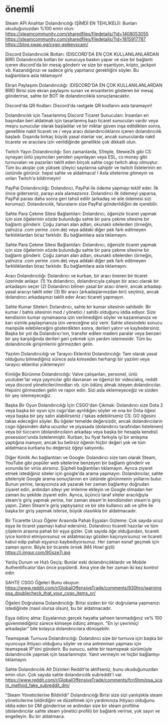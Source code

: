 # önemli

Steam API Anahtar Dolandırıcılığı (ŞİMDİ EN TEHLİKELİ): Bunları okuduğunuzdan %100 emin olun: https://steamcommunity.com/sharedfiles/filedetails/?id=1408053055 https://steamcommunity.com/sharedfiles/filedetails/?id=1815917787 https://blog.swap.gg/csgo-apikeyscam/


Discord Dolandırıcılık Botları: (DISCORD'DA EN ÇOK KULLANILANLARDAN BİRİ) Dolandırıcılık botları bir sunucuya baskın yapar ve size bir bağlantı içeren discord'da bir mesaj gönderir ve size bir eşantiyon, kripto, jackpot vb. Kazandığınızı ve sadece giriş yapmanız gerektiğini söyler. Bu bağlantılara asla tıklamayın!


Ekran Paylaşımı Dolandırıcılığı: (DISCORD'DA EN ÇOK KULLANILANLARDAN BİRİ) Birisi size ekran paylaşımı sunan ve envanterini gösteren bir mesaj gönderirse, sahte bir BOT ile dolandırıcılıkla sonuçlanacaktır.


Discord'da QR Kodları: Discord'da rastgele QR kodlarını asla taramayın!


Dolandırıcılık için Tasarlanmış Discord Ticaret Sunucuları: İnsanları en başından beri aldatmak için tasarlanmış bazı ticaret sunucuları vardır veya meşru sunucular olarak başladılar ve bir miktar güven inşa edildikten sonra, genellikle nakit ticareti ve / veya aracı dolandırıcılıklarını içeren dolandırıcılık başladı. Dışarıda birkaç büyük yasal olanlar var, ancak sunucularda nakit ticarete ve aracılara izin verildiğinde genellikle çok dikkatli olun.


Twitch Yayın Dolandırıcılığı: Son zamanlarda, S1mple, Stewie2k gibi CS oynayan ünlü yayıncıları yeniden yayınlayan veya ESL, cs money gibi turnuvaları ve pazarları taklit eden birçok sahte csgo twitch akışı olmuştur. Tüm bu akışlar çok yüksek izleyici sayılarına sahiptir ve twitch listelerinin en üstünde görünür. hepsi sahte ve aldatmaca! ! Asla sitelerine gitmeyin ve onları Twitch'e bildirmeyin!


PayPal Dolandırıcılığı: Dolandırıcı, PayPal ile ödeme yapmayı teklif eder. İlk önce giderseniz, parayı asla alamazsınız. Dolandırıcı ilk ödemeyi yaparsa, PayPal parası daha sonra geri tahsil edilir (arkadaş ve aile ödemesi sizi korumaz). Dolandırıcılık, faturaların size PayPal gönderildiğini de içerebilir.


Sahte Para Çekme Sitesi Bağlantıları: Dolandırıcı, öğenizle ticaret yapmak için size öğelerinin sözde bulunduğu sahte bir para çekme sitesine bir bağlantı gönderir. Çoğu zaman alan adları, okunaklı sitelerden (örneğin, yalnızca .com yerine .com.de) veya addaki diğer pek fark edilmeyen farklılıklardan biraz farklıdır. Bu bağlantılara asla tıklamayın.


Sahte Para Çekme Sitesi Bağlantıları: Dolandırıcı, öğenizle ticaret yapmak için size öğelerinin sözde bulunduğu sahte bir para çekme sitesine bir bağlantı gönderir. Çoğu zaman alan adları, okunaklı sitelerden (örneğin, yalnızca .com yerine .com.de) veya addaki diğer pek fark edilmeyen farklılıklardan biraz farklıdır. Bu bağlantılara asla tıklamayın.


Aracı Dolandırıcılığı: Dolandırıcı ve kurban, bir aracı öneren bir ticaret üzerinde anlaşır. (1) Ya dolandırıcı, dolandırıcıyla çalışan bir aracı olarak bir arkadaşını seçer (2) Dolandırıcı bilinen yasal bir aracı önerir, ancak arkadaşı yasal aracıyı taklit eder (3) Bir aracı (arkadaşlarınızdan biri) seçtiniz, ancak dolandırıcı arkadaşınızı taklit eder Aracı ticareti yapmayın.


Sahte Kumar Siteleri: Dolandırıcı, sahte bir kumar sitesinin sahibidir. Bir kumar / bahis sitesinin mod / yönetici / sahibi olduğunu iddia ediyor. Size kendisinin kumar oynamasına izin verilmediğini söyler ve kazanmanıza ve karı sizinle paylaşmanıza izin vereceğine söz verir. Sahte sitesindeki sonucu manipüle edebileceğini gösterdikten sonra, derileri yatırır ve kaybedersiniz. Başka bir yol da Dolandırıcı'nın, transfer edilen madeni paralar veya benzeri bir şey karşılığında derileri geri çekmek için yardım istemesidir. Tüm bu dolandırıcılık girişimlerini görmezden gelin.


Yazılım Dolandırıcılığı ve Tarayıcı Eklentisi Dolandırıcılığı: Tam olarak yasal olduğunu bilmediğiniz sürece asla kimseden herhangi bir yazılım veya tarayıcı eklentisi yüklemeyin!


Kimliğe Bürünme Dolandırıcılığı: Valve çalışanları, personel, ünlü youtuber'lar veya yayıncılar gibi davranan ve öğenizi bir video/akış, reddit veya discord yöneticileri/modları vb. için ödünç almak isteyen dolandırıcılar. Hepsini görmezden gelin ve rapor edin. Sizi asla eklemeyeceğiz ve sizden bir şey istemeyeceğiz.


Başka Bir Oyun Dolandırıcılığı İçin CSGO'dan Çıkmak: Dolandırıcı size Dota 2 veya başka bir oyun için csgo'dan ayrıldığını söyler ve ona bir Dota öğesi veya başka bir şey satın alabilirseniz / takas edebilirseniz CS: GO öğesini takas edeceğini söyler. Bu öğeler temelde değersizdir, ancak dolandırıcıların csgo öğesinden daha ucuzdur ve piyasada (dolandırıcı tarafından listelenen) veya bir tüccarın (dolandırıcıların arkadaşı veya başka bir hesapla kendisi) posession'unda listelenmiştir. Kurban, bu fiyat farkıyla iyi bir anlaşma yaptığına inanıyor, ancak bu belirsiz öğenin hiçbir değeri yok ve tüm aldatmaca kurbana bu değersiz öğeyi satıyordu.


Diğer Kimlik Avı bağlantıları ve Google: Dolandırıcı size tam olarak Steam, YouTube gibi popüler web sitelerine benzeyen bir bağlantı gönderir ve sonunda bir virüs alırsınız. Şüpheli bağlantıları tıklamayın. Ayrıca ziyaret etmek istediğiniz siteler için google'da arama yapmayın. Dolandırıcılar, sahte siteleriyle Google arama sonuçlarının en üstünde görünmenin yollarını bulur. Bunun yerine, tarayıcınıza adı yazarak her zaman bağlantıyı doğrudan ziyaret edin, ardından siteyi yer imlerine ekleyin ve Google olmadan her zaman bu şekilde ziyaret edin. Ayrıca, üçüncü taraf siteler aracılığıyla steam'e giriş yapmak yerine, her zaman steam'in kendisinden steam'e giriş yapın. Zaten Steam'e giriş yaptıysanız ve bir site kullanıcı adı ve şifre ile başka bir giriş yapmak isterse, büyük olasılıkla bir aldatmacadır.


Bir Ticarette Ucuz Öğeler Arasında Pahalı Eşyaları Gizleme: Çok sayıda ucuz eşya ile ticaret yapmayı kabul edersiniz. Dolandırıcı ticareti hazırlar ve tüm çöplerin arasına pahalı bir eşya gizler. Çok sayıda öğe olduğundan, ticareti iyice kontrol etmiyorsunuz ve aldatmacayı gözden kaçırıyorsunuz ve ticareti kabul edip pahalı eşyanızı kaybediyorsunuz. Her zaman esnaf geçmek için zaman ayırın. Böyle bir ticarete örnek (M4 Howl gizli) https://i.imgur.com/9Gsze7j.jpg


Yanlış Durum ve Hızlı Geçiş: Bunlar eski dolandırıcılıklardır ve Mobile Authentificator'dan önce popülerdi. Ama yine de her zaman iki kez kontrol edin


SAHTE CSGO Öğeleri Bunu okuyun: https://www.reddit.com/r/GlobalOffensiveTrade/comments/930hro/warningpsa_doublecheck_that_your_csgo_items_or/


Öğeleri Doğrulama Dolandırıcılığı: Birisi sizden bir tür doğrulama yapmanızı istediğinde (nasıl olursa olsun), bu bir aldatmacadır.


Eşya ödünç alma: Eşyalarınızı gerçek hayatta şahsen tanımadığınız ve% 100 güvenmediğiniz sürece kimseye ödünç almayın. "En iyi çevrimiçi arkadaşlar" bile kolayca dolandırıcılara dönüşebilir.


Teamspeak Turnuva Dolandırıcılığı: Dolandırıcı size bir turnuva için başka bir oyuncuya ihtiyacı olduğunu söyler ve ona antrenman yapması için teamspeak IP'sini gönderir. Bu sunucu, sahte bir teamspeak sürümüyle dolandırıcılık yapmak için tasarlanmıştır. Yanıt vermeyin ve hiçbir bağlantıyı tıklamayın.


Sahte Dolandırıcılık Alt Dizinleri Reddit'te aktifseniz, bunu okuduğunuzdan emin olun. Çok sayıda sahte dolandırıcılık subreddit'i var. https://www.reddit.com/r/GlobalOffensiveTrade/comments/fcn5hm/psa_scam_method_fake_subreddit_dm/


"Steam Yöneticilerine Bildirildi" Dolandırıcılığı Birisi size sizi yanlışlıkla steam yöneticilerine bildirdiğini ve düzeltmek için yardımınıza ihtiyacı olduğunu iddia eden bir DM gönderirse ve ardından size bir steam profiline (dolandırıcılar sahte steam yönetici profili) bir bağlantı verirse, yok sayın ve engelleyin. Bu bir aldatmaca.
